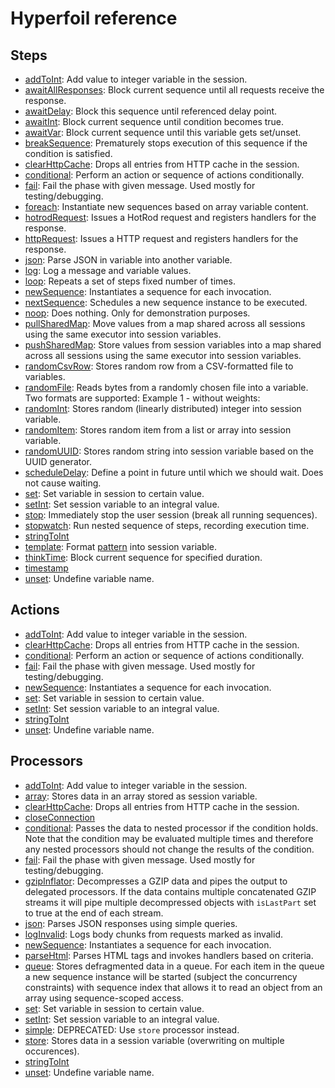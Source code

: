 ---
---
# Hyperfoil reference



## Steps
* [addToInt](./step_addToInt.html): Add value to integer variable in the session.
* [awaitAllResponses](./step_awaitAllResponses.html): Block current sequence until all requests receive the response.
* [awaitDelay](./step_awaitDelay.html): Block this sequence until referenced delay point.
* [awaitInt](./step_awaitInt.html): Block current sequence until condition becomes true.
* [awaitVar](./step_awaitVar.html): Block current sequence until this variable gets set/unset.
* [breakSequence](./step_breakSequence.html): Prematurely stops execution of this sequence if the condition is satisfied.
* [clearHttpCache](./step_clearHttpCache.html): Drops all entries from HTTP cache in the session.
* [conditional](./step_conditional.html): Perform an action or sequence of actions conditionally.
* [fail](./step_fail.html): Fail the phase with given message. Used mostly for testing/debugging.
* [foreach](./step_foreach.html): Instantiate new sequences based on array variable content.
* [hotrodRequest](./step_hotrodRequest.html): Issues a HotRod request and registers handlers for the response.
* [httpRequest](./step_httpRequest.html): Issues a HTTP request and registers handlers for the response.
* [json](./step_json.html): Parse JSON in variable into another variable.
* [log](./step_log.html): Log a message and variable values.
* [loop](./step_loop.html): Repeats a set of steps fixed number of times. 
* [newSequence](./step_newSequence.html): Instantiates a sequence for each invocation.
* [nextSequence](./step_nextSequence.html): Schedules a new sequence instance to be executed.
* [noop](./step_noop.html): Does nothing. Only for demonstration purposes.
* [pullSharedMap](./step_pullSharedMap.html): Move values from a map shared across all sessions using the same executor into session variables. 
* [pushSharedMap](./step_pushSharedMap.html): Store values from session variables into a map shared across all sessions using the same executor into session variables. 
* [randomCsvRow](./step_randomCsvRow.html): Stores random row from a CSV-formatted file to variables.
* [randomFile](./step_randomFile.html): Reads bytes from a randomly chosen file into a variable. Two formats are supported: Example 1 - without weights: 
* [randomInt](./step_randomInt.html): Stores random (linearly distributed) integer into session variable.
* [randomItem](./step_randomItem.html): Stores random item from a list or array into session variable.
* [randomUUID](./step_randomUUID.html): Stores random string into session variable based on the UUID generator.
* [scheduleDelay](./step_scheduleDelay.html): Define a point in future until which we should wait. Does not cause waiting.
* [set](./step_set.html): Set variable in session to certain value.
* [setInt](./step_setInt.html): Set session variable to an integral value.
* [stop](./step_stop.html): Immediately stop the user session (break all running sequences).
* [stopwatch](./step_stopwatch.html): Run nested sequence of steps, recording execution time.
* [stringToInt](./step_stringToInt.html)
* [template](./step_template.html): Format <a href="https://hyperfoil.io/userguide/benchmark/variables.html#string-interpolation">pattern</a> into session variable.
* [thinkTime](./step_thinkTime.html): Block current sequence for specified duration.
* [timestamp](./step_timestamp.html)
* [unset](./step_unset.html): Undefine variable name.


## Actions
* [addToInt](./action_addToInt.html): Add value to integer variable in the session.
* [clearHttpCache](./action_clearHttpCache.html): Drops all entries from HTTP cache in the session.
* [conditional](./action_conditional.html): Perform an action or sequence of actions conditionally.
* [fail](./action_fail.html): Fail the phase with given message. Used mostly for testing/debugging.
* [newSequence](./action_newSequence.html): Instantiates a sequence for each invocation.
* [set](./action_set.html): Set variable in session to certain value.
* [setInt](./action_setInt.html): Set session variable to an integral value.
* [stringToInt](./action_stringToInt.html)
* [unset](./action_unset.html): Undefine variable name.


## Processors
* [addToInt](./processor_addToInt.html): Add value to integer variable in the session.
* [array](./processor_array.html): Stores data in an array stored as session variable.
* [clearHttpCache](./processor_clearHttpCache.html): Drops all entries from HTTP cache in the session.
* [closeConnection](./processor_closeConnection.html)
* [conditional](./processor_conditional.html): Passes the data to nested processor if the condition holds. Note that the condition may be evaluated multiple times and therefore any nested processors should not change the results of the condition.
* [fail](./processor_fail.html): Fail the phase with given message. Used mostly for testing/debugging.
* [gzipInflator](./processor_gzipInflator.html): Decompresses a GZIP data and pipes the output to delegated processors. If the data contains multiple concatenated GZIP streams it will pipe multiple decompressed objects with <code>isLastPart</code> set to true at the end of each stream.
* [json](./processor_json.html): Parses JSON responses using simple queries.
* [logInvalid](./processor_logInvalid.html): Logs body chunks from requests marked as invalid.
* [newSequence](./processor_newSequence.html): Instantiates a sequence for each invocation.
* [parseHtml](./processor_parseHtml.html): Parses HTML tags and invokes handlers based on criteria.
* [queue](./processor_queue.html): Stores defragmented data in a queue. For each item in the queue a new sequence instance will be started (subject the concurrency constraints) with sequence index that allows it to read an object from an array using sequence-scoped access.
* [set](./processor_set.html): Set variable in session to certain value.
* [setInt](./processor_setInt.html): Set session variable to an integral value.
* [simple](./processor_simple.html): DEPRECATED: Use <code>store</code> processor instead.
* [store](./processor_store.html): Stores data in a session variable (overwriting on multiple occurences).
* [stringToInt](./processor_stringToInt.html)
* [unset](./processor_unset.html): Undefine variable name.
